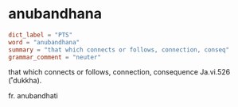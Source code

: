 # anubandhana

``` toml
dict_label = "PTS"
word = "anubandhana"
summary = "that which connects or follows, connection, conseq"
grammar_comment = "neuter"
```

that which connects or follows, connection, consequence Ja.vi.526 (˚dukkha).

fr. anubandhati

